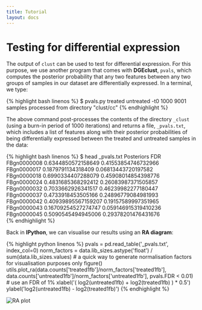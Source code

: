 ```yaml
---
title: Tutorial
layout: docs
---
```


Testing for differential expression
===================================


The output of `clust` can be used to test for differential expression. For this purpose, 
we use another program that comes with **DGEclust**, `pvals`, which computes the 
posterior probability that any two features between any two groups of samples in 
our dataset are differentially expressed. In a terminal, we type: 

{% highlight bash linenos %}
$ pvals.py treated untreated -t0 1000
9001 samples processed from directory "clust/cc"
{% endhighlight %}

The above command post-processes the contents of the directory `_clust` (using a burn-in period
of 1000 iterations) and returns 
a file, `_pvals.txt`, which includes a list of features along with their posterior 
probabilities of being differentially expressed between the treated and untreated 
samples in the data:

{% highlight bash linenos %}
$ head _pvals.txt
                Posteriors              FDR                                           
FBgn0000008     0.6344850572158649      0.41553854746732966   
FBgn0000017     0.1879791134318409      0.06813443720197582   
FBgn0000018     0.6990334407288079      0.45908014854398776   
FBgn0000024     0.4831685368292412      0.26083987371505857   
FBgn0000032     0.7033662926341517      0.46239982277180447   
FBgn0000037     0.4733918453505166      0.24896779084981993   
FBgn0000042     0.40939895567159207     0.19157589997351965   
FBgn0000043     0.16709254527274747     0.059146915319410236  
FBgn0000045     0.5090545494945006      0.29378201476431676   
{% endhighlight %}

Back in **IPython**, we can visualise our results using an **RA diagram**:

{% highlight python linenos %}
pvals = pd.read_table('_pvals.txt', index_col=0)
norm_factors = data.lib_sizes.astype('float') / sum(data.lib_sizes.values)    # a quick way to generate normalisation factors for visualisation purposes only
figure()
utils.plot_ra(data.counts['treated1fb']/norm_factors['treated1fb'], data.counts['untreated1fb']/norm_factors['untreated1fb'], pvals.FDR < 0.01)     # use an FDR of 1%
xlabel('( log2(untreated1fb) + log2(treated1fb) ) * 0.5')
ylabel('log2(untreated1fb) - log2(treated1fb)')
{% endhighlight %}

<img class="img-responsive" alt="RA plot" title="RA plot" src="{{ site.baseurl }}/img/RA_plot.png"></img>

<!-- Hierarchical clustering of samples
----------------------------------
(*under construction*)



Hierarchical clustering of genes
--------------------------------
(*under construction*)
 -->


